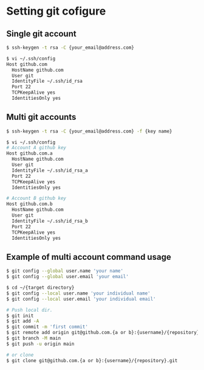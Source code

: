 # Setting git cofigure

## Single git account

```sh
$ ssh-keygen -t rsa -C {your_email@address.com}
```

```sh
$ vi ~/.ssh/config
Host github.com
  HostName github.com
  User git
  IdentityFile ~/.ssh/id_rsa
  Port 22
  TCPKeepAlive yes
  IdentitiesOnly yes
```

## Multi git accounts

```sh
$ ssh-keygen -t rsa -C {your_email@address.com} -f {key name}

$ vi ~/.ssh/config
# Account A github key
Host github.com.a
  HostName github.com
  User git
  IdentityFile ~/.ssh/id_rsa_a
  Port 22
  TCPKeepAlive yes
  IdentitiesOnly yes

# Account B github key
Host github.com.b
  HostName github.com
  User git
  IdentityFile ~/.ssh/id_rsa_b
  Port 22
  TCPKeepAlive yes
  IdentitiesOnly yes
```

## Example of multi account command usage

<!-- Use account A key -->
```sh
$ git config --global user.name 'your name'
$ git config --global user.email 'your email'
```

<!-- Use account B key -->
```sh
$ cd ~/{target directory}
$ git config --local user.name 'your individual name'
$ git config --local user.email 'your individual email'
```

```sh
# Push local dir.
$ git init
$ git add -A
$ git commit -m 'first commit'
$ git remote add origin git@github.com.{a or b}:{username}/{repository}.git
$ git branch -M main
$ git push -u origin main

# or clone
$ git clone git@github.com.{a or b}:{username}/{repository}.git
```
